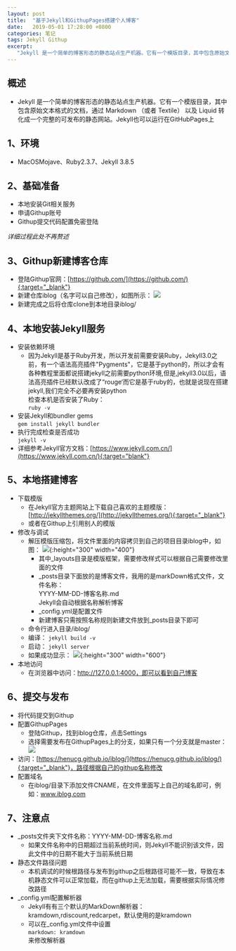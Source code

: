 ```yaml
---
layout: post
title:  "基于Jekyll和GithupPages搭建个人博客"
date:   2019-05-01 17:28:00 +0800
categories: 笔记
tags: Jekyll Githup 
excerpt: 
   "Jekyll 是一个简单的博客形态的静态站点生产机器。它有一个模版目录，其中包含原始文本格式的文档，通过 Markdown （或者 Textile）  以及 Liquid 转化成一个完整的可发布的静态网站。Jekyll也可以运行在GitHubPages上"
---
```



## 概述
+ Jekyll 是一个简单的博客形态的静态站点生产机器。它有一个模版目录，其中包含原始文本格式的文档，通过 Markdown （或者 Textile） 以及 Liquid 转化成一个完整的可发布的静态网站。Jekyll也可以运行在GitHubPages上

## 1、环境
+ MacOSMojave、Ruby2.3.7、Jekyll 3.8.5

## 2、基础准备
+ 本地安装Git相关服务
+ 申请Githup账号
+ Githup提交代码配置免密登陆

*详细过程此处不再赘述*

## 3、Githup新建博客仓库
+ 登陆Githup官网：[https://github.com/](https://github.com/){:target="_blank"}
+ 新建仓库iblog（名字可以自己修改），如图所示：
![]({{site.url}}/assets/20190501_01/0.png)
+ 新建完成之后将仓库clone到本地目录iblog/

## 4、本地安装Jekyll服务
+ 安装依赖环境  
   + 因为Jekyll是基于Ruby开发，所以开发前需要安装Ruby，Jekyll3.0之前，有一个语法高亮插件"Pygments"，它是基于python的，所以才会有各种教程里面都说搭建jekyll之前需要python环境,但是,jekyll3.0以后，语法高亮插件已经默认改成了“rouge‘而它是基于ruby的，也就是说现在搭建jekyll,我们完全不必要再安装python  
   检查本机是否安装了Ruby：  
   `ruby -v`
+ 安装Jekyll和bundler gems  
   `gem install jekyll bundler`
+ 执行完成检查是否成功  
   `jekyll -v` 
+ 详细参考Jekyll官方文档：[https://www.jekyll.com.cn/](https://www.jekyll.com.cn/){:target="blank"}

## 5、本地搭建博客
+ 下载模版
   + 在Jekyll官方主题网站上下载自己喜欢的主题模版：[http://jekyllthemes.org/](http://jekyllthemes.org/){:target="_blank"} 
   + 或者在Githup上引用别人的模版
+ 修改与调试
   + 解压模版压缩包，将文件里面的内容拷贝到自己的项目目录iblog中，如图：
   ![]({{site.url}}/assets/20190501_01/1.png){:height="300" width="400"}
      + 其中_layouts目录是模版框架，需要修改样式可以根据自己需要修改里面的文件
      + _posts目录下面放的是博客文件，我用的是markDown格式文件，文件名称：  
      	YYYY-MM-DD-博客名称.md  
      	Jekyll会自动根据名称解析博客  
      + _config.yml是配置文件   
      + 新建博客只需按照名称规则新建文件放到_posts目录下即可
   + 命令行进入目录/iblog/
   + 编译：
   `jekyll build -v`
   + 启动：
   `jekyll server`
   + 如果成功显示：
   ![]({{site.url}}/assets/20190501_01/2.png){:height="300" width="600"}
+ 本地访问
   + 在浏览器中访问：http://127.0.0.1:4000，即可以看到自己博客

## 6、提交与发布
+ 将代码提交到Githup
+ 配置GithupPages
   + 登陆Githup，找到iblog仓库，点击Settings
   + 选择需要发布在GithupPages上的分支，如果只有一个分支就是master：
   ![]({{site.url}}/assets/20190501_01/3.png)
+ 访问：[https://henucg.github.io/iblog/](https://henucg.github.io/iblog/){:target="_blank"}，路径根据自己的githup名称修改
+ 配置域名
   + 在iblog/目录下添加文件CNAME，在文件里面写上自己的域名即可，例如：www.iblog.com

## 7、注意点
+ _posts文件夹下文件名称：YYYY-MM-DD-博客名称.md
   + 如果文件名称中的日期超过当前系统时间，则Jekyll不能识别该文件，因此文件中的日期不能大于当前系统日期
+ 静态文件路径问题
   + 本机调试的时候根路径与发布到githup之后根路径可能不一致，导致在本机静态文件可以正常加载，而在githup上无法加载，需要根据实际情况修改路径
+ _config.yml配置解析器  
   + Jekyll有有三个默认的MarkDown解析器：kramdown,rdiscount,redcarpet，默认使用的是kramdown  
   + 可以在_config.yml文件中设置  
   `markdown: kramdown`  
   来修改解析器